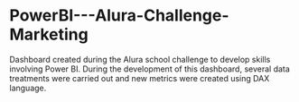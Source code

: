 # PowerBI---Alura-Challenge-Marketing
Dashboard created during the Alura school challenge to develop skills involving Power BI. During the development of this dashboard, several data treatments were carried out and new metrics were created using DAX language.
